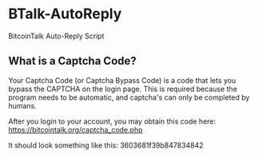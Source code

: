 # BTalk-AutoReply
BitcoinTalk Auto-Reply Script

## What is a Captcha Code?

Your Captcha Code (or Captcha Bypass Code) is a code that lets you bypass the CAPTCHA on the login page. This is required because the program needs to be automatic, and captcha's can only be completed by humans.

After you login to your account, you may obtain this code here: https://bitcointalk.org/captcha_code.php

It should look something like this: 3603681f39b847834842

